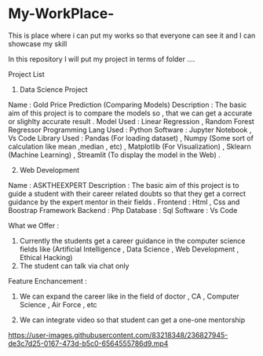 # My-WorkPlace-
This is place where i can put my works so that everyone can see it and I can showcase my skill

In this repository I will put my project in terms of folder ....

Project List
1) Data Science Project 

Name : Gold Price Prediction (Comparing Models)
Description : The basic aim of this project is to compare the models so , that we can get a accurate or slighlty accurate result . 
Model Used : Linear Regression , Random Forest Regressor 
Programming Lang Used : Python 
Software : Jupyter Notebook , Vs Code 
Library Used : Pandas (For loading dataset) , Numpy (Some sort of calculation like mean ,median , etc) , Matplotlib (For Visualization) , 
Sklearn (Machine Learning) , Streamlit (To display the model in the Web) . 

2) Web Development 

Name : ASKTHEEXPERT
Description : The basic aim of this project is to guide a student with their career related doubts so that they get a correct guidance by the expert mentor 
              in their fields . 
Frontend : Html , Css and Boostrap Framework 
Backend : Php 
Database : Sql 
Software : Vs Code 

What we Offer : 

1) Currently the students get a career guidance in the computer science fields like (Artificial Intelligence , Data Science , Web Development , Ethical Hacking)
2) The student can talk via chat only 

Feature Enchancement : 

1) We can expand the career like in the field of doctor , CA , Computer Science , Air Force , etc 



2) We can integrate video so that student can get a one-one mentorship 




https://user-images.githubusercontent.com/83218348/236827945-de3c7d25-0167-473d-b5c0-6564555786d9.mp4


